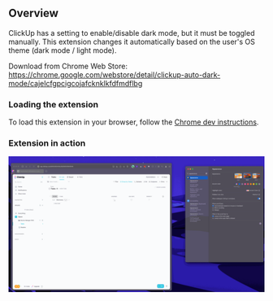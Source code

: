 ## Overview

ClickUp has a setting to enable/disable dark mode, but it must be toggled manually. This extension changes it automatically based on the user's OS theme (dark mode / light mode).

Download from Chrome Web Store: https://chrome.google.com/webstore/detail/clickup-auto-dark-mode/cajelcfgpcigcojafcknklkfdfmdflbg

### Loading the extension
To load this extension in your browser, follow the [Chrome dev instructions](https://developer.chrome.com/docs/extensions/mv3/getstarted/development-basics/#load-unpacked).

### Extension in action
![screenshot](./images/clickup-auto-dark-mode.gif)
